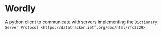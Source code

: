 # Wordly

A python client to communicate with servers implementing the
`Dictionary Server Protocol <https://datatracker.ietf.org/doc/html/rfc2229>`_
